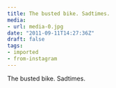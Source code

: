 ```yaml
---
title: The busted bike. Sadtimes.
media:
- url: media-0.jpg
date: "2011-09-11T14:27:36Z"
draft: false
tags:
- imported
- from-instagram
---
```

The busted bike. Sadtimes.

